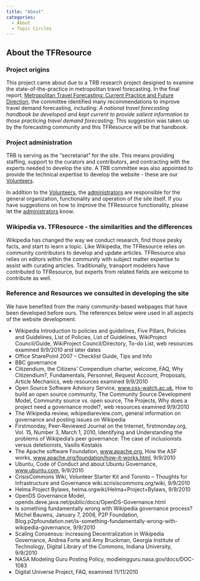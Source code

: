 ```yaml
---
title: "About"
categories:
  - About
  - Topic Circles
---
```


<PagesInCategory category="About" />

About the TFResource
--------------------

### Project origins

This project came about due to a TRB research project designed to examine the state-of-the-practice in metropolitan travel forecasting. In the final report, [Metropolitan Travel Forecasting: Current Practice and Future Direction](http://www.trb.org/Main/Blurbs/158933.aspx), the committee identified many recommendations to improve travel demand forecasting, including: *A national travel forecasting handbook be developed and kept current to provide salient information to those practicing travel demand forecasting;* This suggestion was taken up by the forecasting community and this TFResource will be that handbook.

### Project administration

TRB is serving as the “secretariat” for the site. This means providing staffing, support to the curators and contributors, and contracting with the experts needed to develop the site. A TRB committee was also appointed to provide the technical expertise to develop the website - these are our [Volunteers](TF_Resource_Volunteers). 

In addition to the [Volunteers](TF_Resource_Volunteers), the [administrators](Administrators) are responsible for the general organization, functionality and operation of the site itself. If you have suggestions on how to improve the TFResource functionality, please let the [administrators](Administrators) know.

### Wikipedia vs. TFResource - the similarities and the differences

Wikipedia has changed the way we conduct research, find those pesky facts, and start to learn a topic. Like Wikipedia, the TFResource relies on community contributors to develop and update articles. TFResource also relies on editors within the community with subject matter expertise to assist with curating articles. Traditionally, transport modelers have contributed to TFResource, but experts from related fields are welcome to contribute as well. 

### Reference and Resources we consulted in developing the site

We have benefited from the many community-based webpages that have been developed before ours. The references below were used in all aspects of the website development.

-   Wikipedia Introduction to policies and guidelines, Five Pillars, Policies and Guidelines, List of Policies, List of Guidelines, WikiProject Council/Guide, WikiProject Council/Directory, To-do List, web resources examined 9/9/2010 and later dates
-   Office SharePoint 2007 – Checklist Guide, Tips and Info
-   BBC governance
-   Citizendium, the Citizens’ Compendium charter, welcome, FAQ, Why Citizendium?, Fundamentals, Personnel, Request Account, Proposals, Article Mechanics, web resources examined 9/9/2010
-   Open Source Software Advisory Service, www.oss-watch.ac.uk, How to build an open source community, The Community Source Development Model, Community source vs. open source, The Projects, Why does a project need a governance model?, web resources examined 9/9/2010
-   The Wikipedia review, wikipediareview.com, general information on governance and posting issues on Wikipedia
-   Firstmonday, Peer-Reviewed Journal on the Internet, firstmonday.org, Vol. 15, Number 3, March 1, 2010, Identifying and Understanding the problems of Wikipedia’s peer governance: The case of inclusionists versus deletionists, Vasilis Kostakis
-   The Apache software Foundation, www.apache.org, How the ASF works, www.apache.org/foundation/how-it-works.html, 9/9/2010
-   Ubuntu, Code of Conduct and about Ubuntu Governance, www.ubuntu.com, 9/9/2010
-   CrisisCommons Wiki, Volunteer Starter Kit and Toronto – Thoughts for Infrastructure and Governance wiki.scrisiscommons.org/wiki, 9/9/2010
-   Helma Project Bylaws, helma.orgwiki/Helma+Project+Bylaws, 9/9/2010
-   OpenDS Governance Model, opends.deve.java.net/public/docs/OpenDS-Governance.html
-   Is something fundamentally wrong with Wikipedia governance process? Michel Bauwns, January 7, 2008, P2P Foundation, Blog.p2pfoundation.net/is-something-fundamentally-wrong-with-wikipedia-governance, 9/9/2010
-   Scaling Consensus: Increasing Decentralization in Wikipedia Governance, Andrea Forte and Amy Bruckman, Georgia Institute of Technology, Digital Library of the Commons, Indiana University, 9/9/2010
-   NASA Modeling Guru Posting Policy, modleingguru.nasa.gov/docs/DOC-1083
-   Digital Universe Project, FAQ, examined 11/11/2010


